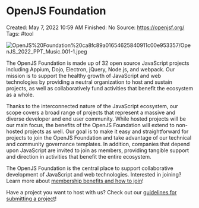 # OpenJS Foundation

Created: May 7, 2022 10:59 AM
Finished: No
Source: https://openjsf.org/
Tags: #tool

![OpenJS%20Foundation%20ca8fc89a01654625840911c00e953357/OpenJS_2022_PPT_Music.001-1.jpeg](OpenJS%20Foundation%20ca8fc89a01654625840911c00e953357/OpenJS_2022_PPT_Music.001-1.jpeg)

The OpenJS Foundation is made up of 32 open source JavaScript projects including Appium, Dojo, Electron, jQuery, Node.js, and webpack. Our mission is to support the healthy growth of JavaScript and web technologies by providing a neutral organization to host and sustain projects, as well as collaboratively fund activities that benefit the ecosystem as a whole.

Thanks to the interconnected nature of the JavaScript ecosystem, our scope covers a broad range of projects that represent a massive and diverse developer and end user community. While hosted projects will be our main focus, the benefits of the OpenJS Foundation will extend to non-hosted projects as well. Our goal is to make it easy and straightforward for projects to join the OpenJS Foundation and take advantage of our technical and community governance templates. In addition, companies that depend upon JavaScript are invited to join as members, providing tangible support and direction in activities that benefit the entire ecosystem.

The OpenJS Foundation is the central place to support collaborative development of JavaScript and web technologies. Interested in joining? Learn more about [membership benefits and how to join](https://openjsf.org/about/join/)!

Have a project you want to host with us? Check out our [guidelines for submitting a project](https://github.com/nodejs/bootstrap/blob/master/PROJECT_PROGRESSION.md)!